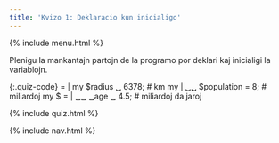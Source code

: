 ```yaml
---
title: 'Kvizo 1: Deklaracio kun inicialigo'
---
```


{% include menu.html %}

Plenigu la mankantajn partojn de la programo por deklari kaj inicialigi la variablojn.

{:.quiz-code}
= | my $radius ␣ 6378; # km
my | ␣␣ $population = 8; # miliardoj
my $ = | ␣␣ ␣age ␣ 4.5; # miliardoj da jaroj

{% include quiz.html %}

{% include nav.html %}